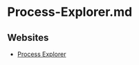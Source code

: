 # Process-Explorer.md

## Websites

* [Process Explorer](https://learn.microsoft.com/en-us/sysinternals/downloads/process-explorer)
